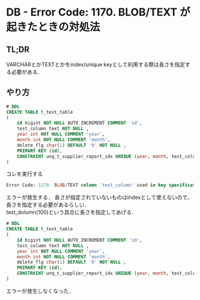 # DB - Error Code: 1170. BLOB/TEXT が起きたときの対処法 

## TL;DR
VARCHARとかTEXTとかをindex/unique keyとして利用する際は長さを指定する必要がある．

## やり方


```sql
# DDL
CREATE TABLE t_test_table
(
	id bigint NOT NULL AUTO_INCREMENT COMMENT 'id',
	test_column text NOT NULL ,
	year int NOT NULL COMMENT 'year',
	month int NOT NULL COMMENT 'month',
	delete_flg char(1) DEFAULT '0' NOT NULL ,
	PRIMARY KEY (id),
	CONSTRAINT unq_t_supplier_report_idx UNIQUE (year, month, test_column)
) 
```

コレを実行する


```SQL
Error Code: 1170. BLOB/TEXT column 'test_column' used in key specification without a key length
```

エラーが発生する． 長さが指定されていないものはIndexとして使えないので、長さを指定する必要があるらしい．  
test_dolumn(100)という具合に長さを指定してあげる．

```sql
# DDL
CREATE TABLE t_test_table
(
	id bigint NOT NULL AUTO_INCREMENT COMMENT 'id',
	test_column text NOT NULL ,
	year int NOT NULL COMMENT 'year',
	month int NOT NULL COMMENT 'month',
	delete_flg char(1) DEFAULT '0' NOT NULL ,
	PRIMARY KEY (id),
	CONSTRAINT unq_t_supplier_report_idx UNIQUE (year, month, test_column(10))
) 
```

エラーが発生しなくなった．